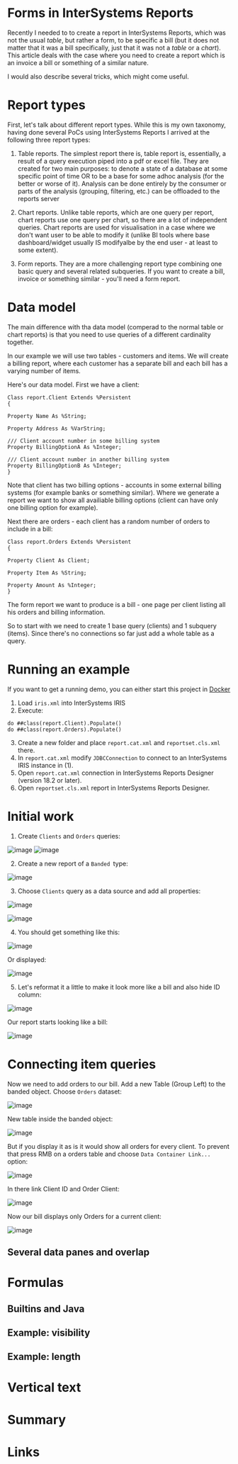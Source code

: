 # Forms in InterSystems Reports

Recently I needed to to create a report in InterSystems Reports, which was not the usual _table_, but rather a form, to be specific a bill (but it does not matter that it was a bill specifically, just that it was not a _table_ or a _chart_). This article deals with the case where you need to create a report which is an invoice a bill or something of a similar nature. 

I would also describe several tricks, which might come useful.

# Report types

First, let's talk about different report types. While this is my own taxonomy, having done several PoCs using InterSystems Reports I arrived at the following three report types:

1. Table reports. The simplest report there is, table report is, essentially, a result of a query execution piped into a pdf or excel file. They are created for two main purposes: to denote a state of a database at some specific point of time OR to be a base for some adhoc analysis (for the better or worse of it). Analysis can be done entirely by the consumer or parts of the analysis (grouping, filtering, etc.) can be offloaded to the reports server

2. Chart reports. Unlike table reports, which are one query per report, chart reports use one query per chart, so there are a lot of independent queries. Chart reports are used for visualisation in a case where we don't want user to be able to modify it (unlike BI tools where base dashboard/widget usually IS modifyalbe by the end user - at least to some extent). 

3. Form reports. They are a more challenging report type combining one basic query and several related subqueries. If you want to create a bill, invoice or something similar - you'll need a form report.  

# Data model

The main difference with tha data model (comperad to the normal table or chart reports) is that you need to use queries of a different cardinality together.

In our example we will use two tables - customers and items. We will create a billing report, where each customer has a separate bill and each bill has a varying number of items.

Here's our data model. First we have a client:

```objectscript
Class report.Client Extends %Persistent
{

Property Name As %String;

Property Address As %VarString;

/// Client account number in some billing system
Property BillingOptionA As %Integer;

/// Client account number in another billing system
Property BillingOptionB As %Integer;
}
```

Note that client has two billing options - accounts in some external billing systems (for example banks or something similar). Where we generate a report we want to show all availiable billing options (client can have only one billing option for example).

Next there are orders - each client has a random number of orders to include in a bill: 

```objectscript
Class report.Orders Extends %Persistent
{

Property Client As Client;

Property Item As %String;

Property Amount As %Integer;
}
```

The form report we want to produce is a bill - one page per client listing all his orders and billing information.

So to start with we need to create 1 base query (clients) and 1 subquery (items). Since there's no connections so far just add a whole table as a query.

# Running an example

If you want to get a running demo, you can either start this project in [Docker](https://github.com/eduard93/reports)

1. Load `iris.xml` into InterSystems IRIS
2. Execute:

```
do ##class(report.Client).Populate()
do ##class(report.Orders).Populate()
```
3. Create a new folder and place `report.cat.xml` and `reportset.cls.xml` there.
4. In `report.cat.xml` modify `JDBCConnection` to connect to an InterSystems IRIS instance in (1).
5. Open `report.cat.xml` connection in InterSystems Reports Designer (version 18.2 or later).
6. Open `reportset.cls.xml` report in InterSystems Reports Designer.

# Initial work

1. Create `Clients` and `Orders` queries:

![image](https://user-images.githubusercontent.com/5127457/156050226-a3a743fd-4913-4971-b006-388797babb2f.png)
![image](https://user-images.githubusercontent.com/5127457/156050298-849f7a59-60c6-4e27-82a1-f8bd5e445c6d.png)

2. Create a new report of a `Banded `type:

![image](https://user-images.githubusercontent.com/5127457/156051275-d99acb48-8149-44b6-96db-c26e7c0d32ec.png)

3. Choose `Clients` query as a data source and add all properties:

![image](https://user-images.githubusercontent.com/5127457/156051517-7bddbe37-3ac3-44b0-a0c7-0029d7777085.png)

![image](https://user-images.githubusercontent.com/5127457/156051602-c7c2c222-cb7f-4f8a-a1eb-b3a6d5cb9792.png)

4. You should get something like this:

![image](https://user-images.githubusercontent.com/5127457/156051668-341def38-15c6-4232-b6dd-c8ab2a27f8ae.png)

Or displayed:

![image](https://user-images.githubusercontent.com/5127457/156051735-efb623b4-2c51-4ab7-8a48-69652252515d.png)

5. Let's reformat it a little to make it look more like a bill and also hide ID column:

![image](https://user-images.githubusercontent.com/5127457/156052803-f43a2ffd-3af6-4b7c-9918-959f6e54a462.png)

Our report starts looking like a bill:

![image](https://user-images.githubusercontent.com/5127457/156052915-15f29bf1-7ca2-4710-b39a-0a75b74f4341.png)

# Connecting item queries

Now we need to add orders to our bill. Add a new Table (Group Left) to the banded object. Choose `Orders` dataset:

![image](https://user-images.githubusercontent.com/5127457/156054658-8b68dbfe-cac3-4290-906e-72645db06754.png)

New table inside the banded object:

![image](https://user-images.githubusercontent.com/5127457/156054760-17032186-f1ab-4332-a5b0-8e44b4ca6ab0.png)

But if you display it as is it would show all orders for every client. To prevent that press RMB on a orders table and choose `Data Container Link...` option:

![image](https://user-images.githubusercontent.com/5127457/156055374-b5d3d4f6-1ff0-41ba-8420-9a07bdd47a08.png)

In there link Client ID and Order Client:

![image](https://user-images.githubusercontent.com/5127457/156055465-09f3a22b-ccd3-4a68-9bf3-79f853c4d4aa.png)

Now our bill displays only Orders for a current client:

![image](https://user-images.githubusercontent.com/5127457/156055557-a3e5d0ed-93e0-4901-b434-da4e6ff30426.png)



## Several data panes and overlap

# Formulas

## Builtins and Java

## Example: visibility

## Example: length

# Vertical text

# Summary

# Links
